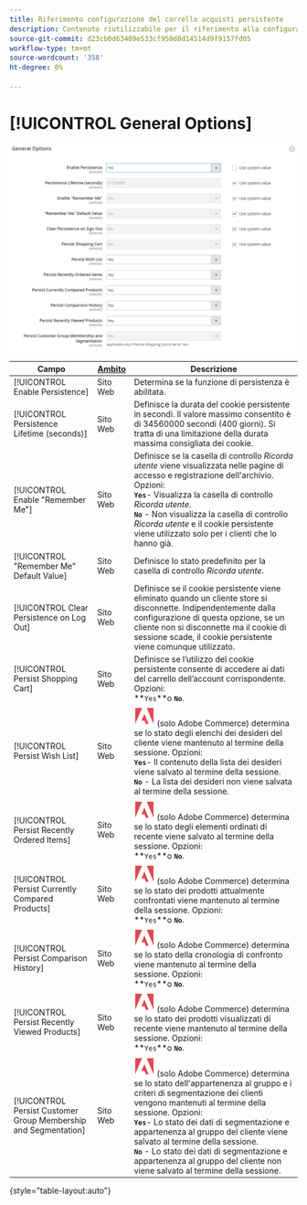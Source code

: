```yaml
---
title: Riferimento configurazione del carrello acquisti persistente
description: Contenuto riutilizzabile per il riferimento alla configurazione del carrello acquisti persistente.
source-git-commit: d23cb0d63409e533cf950d8d14514d9f9157fd05
workflow-type: tm+mt
source-wordcount: '358'
ht-degree: 0%

---
```



# [!UICONTROL General Options]

![Opzioni generali](/help/configuration-reference/customers/assets/persistent-shopping-cart-general.png)<!-- zoom -->

<!-- [General Options](https://docs.magento.com/user-guide/sales/cart-persistent-configuration.html) -->

| Campo | [Ambito](/help/getting-started/websites-stores-views.md#scope-settings) | Descrizione |
|--- |------------------------------------------------------------------------|--- |
| [!UICONTROL Enable Persistence] | Sito Web | Determina se la funzione di persistenza è abilitata. |
| [!UICONTROL Persistence Lifetime (seconds)] | Sito Web | Definisce la durata del cookie persistente in secondi. Il valore massimo consentito è di 34560000 secondi (400 giorni). Si tratta di una limitazione della durata massima consigliata dei cookie. |
| [!UICONTROL Enable "Remember Me"] | Sito Web | Definisce se la casella di controllo _Ricorda utente_ viene visualizzata nelle pagine di accesso e registrazione dell&#39;archivio. Opzioni: <br/>**`Yes`**- Visualizza la casella di controllo _Ricorda utente_.<br/>**`No`** - Non visualizza la casella di controllo _Ricorda utente_ e il cookie persistente viene utilizzato solo per i clienti che lo hanno già. |
| [!UICONTROL "Remember Me" Default Value] | Sito Web | Definisce lo stato predefinito per la casella di controllo _Ricorda utente_. |
| [!UICONTROL Clear Persistence on Log Out] | Sito Web | Definisce se il cookie persistente viene eliminato quando un cliente store si disconnette. Indipendentemente dalla configurazione di questa opzione, se un cliente non si disconnette ma il cookie di sessione scade, il cookie persistente viene comunque utilizzato. |
| [!UICONTROL Persist Shopping Cart] | Sito Web | Definisce se l’utilizzo del cookie persistente consente di accedere ai dati del carrello dell’account corrispondente. Opzioni: <br/>**`Yes`**o **`No`**. |
| [!UICONTROL Persist Wish List] | Sito Web | ![Adobe Commerce](/help/assets/adobe-logo.svg) (solo Adobe Commerce) determina se lo stato degli elenchi dei desideri del cliente viene mantenuto al termine della sessione. Opzioni: <br/>**`Yes`**- Il contenuto della lista dei desideri viene salvato al termine della sessione.<br/>**`No`** - La lista dei desideri non viene salvata al termine della sessione. |
| [!UICONTROL Persist Recently Ordered Items] | Sito Web | ![Adobe Commerce](/help/assets/adobe-logo.svg) (solo Adobe Commerce) determina se lo stato degli elementi ordinati di recente viene salvato al termine della sessione. Opzioni: <br/>**`Yes`**o **`No`**. |
| [!UICONTROL Persist Currently Compared Products] | Sito Web | ![Adobe Commerce](/help/assets/adobe-logo.svg) (solo Adobe Commerce) determina se lo stato dei prodotti attualmente confrontati viene mantenuto al termine della sessione. Opzioni: <br/>**`Yes`**o **`No`**. |
| [!UICONTROL Persist Comparison History] | Sito Web | ![Adobe Commerce](/help/assets/adobe-logo.svg) (solo Adobe Commerce) determina se lo stato della cronologia di confronto viene mantenuto al termine della sessione. Opzioni: <br/>**`Yes`**o **`No`**. |
| [!UICONTROL Persist Recently Viewed Products] | Sito Web | ![Adobe Commerce](/help/assets/adobe-logo.svg) (solo Adobe Commerce) determina se lo stato dei prodotti visualizzati di recente viene mantenuto al termine della sessione. Opzioni: <br/>**`Yes`**o **`No`**. |
| [!UICONTROL Persist Customer Group Membership and Segmentation] | Sito Web | ![Adobe Commerce](/help/assets/adobe-logo.svg) (solo Adobe Commerce) determina se lo stato dell&#39;appartenenza al gruppo e i criteri di segmentazione dei clienti vengono mantenuti al termine della sessione. Opzioni: <br/>**`Yes`**- Lo stato dei dati di segmentazione e appartenenza al gruppo del cliente viene salvato al termine della sessione.<br/>**`No`** - Lo stato dei dati di segmentazione e appartenenza al gruppo del cliente non viene salvato al termine della sessione. |

{style="table-layout:auto"}

